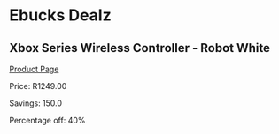 
# Ebucks Dealz
## Xbox Series Wireless Controller - Robot White
[Product Page](https://www.ebucks.com/web/shop/productSelected.do?prodId=1076274097&catId=365757697)

Price: R1249.00

Savings: 150.0

Percentage off: 40%
	